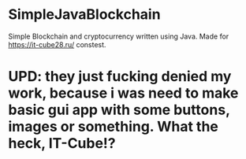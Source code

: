 # SimpleJavaBlockchain
Simple Blockchain and cryptocurrency written using Java. Made for https://it-cube28.ru/ constest.
# UPD: they just fucking denied my work, because i was need to make basic gui app with some buttons, images or something. What the heck, IT-Cube!?
